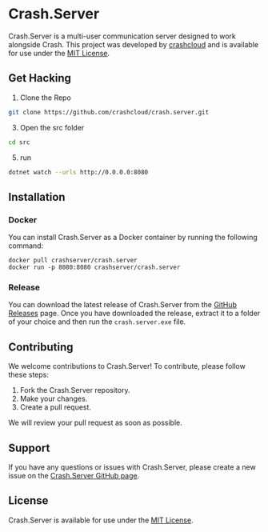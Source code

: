 # Crash.Server

Crash.Server is a multi-user communication server designed to work alongside Crash. This project was developed
by [crashcloud](https://github.com/crashcloud) and is available for use under
the [MIT License](https://github.com/crashcloud/Crash.Server/blob/main/LICENSE.md).

## Get Hacking

1. Clone the Repo
``` bash
git clone https://github.com/crashcloud/crash.server.git
```
3. Open the src folder
``` bash
cd src
```
5. run
``` bash
dotnet watch --urls http://0.0.0.0:8080
```

## Installation

### Docker

You can install Crash.Server as a Docker container by running the following command:

```
docker pull crashserver/crash.server
docker run -p 8080:8080 crashserver/crash.server
```

### Release

You can download the latest release of Crash.Server from
the [GitHub Releases](https://github.com/crashcloud/Crash.Server/releases) page. Once you have downloaded the release,
extract it to a folder of your choice and then run the `crash.server.exe` file.

## Contributing

We welcome contributions to Crash.Server! To contribute, please follow these steps:

1. Fork the Crash.Server repository.
2. Make your changes.
3. Create a pull request.

We will review your pull request as soon as possible.

## Support

If you have any questions or issues with Crash.Server, please create a new issue on
the [Crash.Server GitHub page](https://github.com/crashcloud/Crash.Server/issues).

## License

Crash.Server is available for use under the [MIT License](https://github.com/crashcloud/Crash.Server/blob/main/LICENSE).
